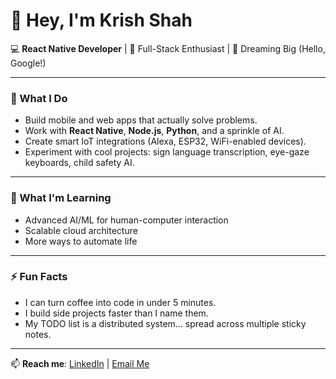 # 👋 Hey, I'm Krish Shah

💻 **React Native Developer** | 🚀 Full-Stack Enthusiast | 🎯 Dreaming Big (Hello, Google!)

---

### 🚀 What I Do
- Build mobile and web apps that actually solve problems.
- Work with **React Native**, **Node.js**, **Python**, and a sprinkle of AI.
- Create smart IoT integrations (Alexa, ESP32, WiFi-enabled devices).
- Experiment with cool projects: sign language transcription, eye-gaze keyboards, child safety AI.

---

### 🌱 What I'm Learning
- Advanced AI/ML for human-computer interaction
- Scalable cloud architecture
- More ways to automate life

---

### ⚡ Fun Facts
- I can turn coffee into code in under 5 minutes.
- I build side projects faster than I name them.
- My TODO list is a distributed system… spread across multiple sticky notes.

---

📫 **Reach me**: [LinkedIn](https://www.linkedin.com/in/krish-shah-a17635250?utm_source=share&utm_campaign=share_via&utm_content=profile&utm_medium=android_app) | [Email Me](mailto:krishpvt01@gmail.com)
